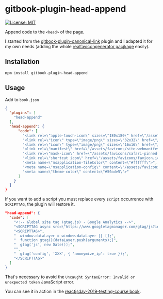 # gitbook-plugin-head-append

[![License: MIT](https://img.shields.io/badge/License-MIT-yellow.svg)](https://opensource.org/licenses/MIT)

Append code to the `<head>` of the page.

I started from the [gitbook-plugin-canonical-link](https://github.com/azu/gitbook-plugin-canonical-link) plugin and I adapted it for my own needs (adding the whole [realfavicongenerator pacjkage](https://realfavicongenerator.net/) easily).


## Installation

    npm install gitbook-plugin-head-append

## Usage

Add to `book.json`

```json
{
  "plugins": [
    "head-append"
  ],
  "head-append": {
      "code": [
        "<link rel=\"apple-touch-icon\" sizes=\"180x180\" href=\"/assets/favicons/apple-touch-icon.png\">",
        "<link rel=\"icon\" type=\"image/png\" sizes=\"32x32\" href=\"/assets/favicons/favicon-32x32.png\">",
        "<link rel=\"icon\" type=\"image/png\" sizes=\"16x16\" href=\"/assets/favicons/favicon-16x16.png\">",
        "<link rel=\"manifest\" href=\"/assets/favicons/site.webmanifest\">",
        "<link rel=\"mask-icon\" href=\"/assets/favicons/safari-pinned-tab.svg\" color=\"#50ade5\">",
        "<link rel=\"shortcut icon\" href=\"/assets/favicons/favicon.ico\">",
        "<meta name=\"msapplication-TileColor\" content=\"#ffffff\">",
        "<meta name=\"msapplication-config\" content=\"/assets/favicons/browserconfig.xml\">",
        "<meta name=\"theme-color\" content=\"#50ade5\">"
      ]
    }
  }
}
```

If you want to add a script you must replace every `script` occurrence with `SCRIPTTAG`, the plugin will restore it.

```json
"head-append": {
  "code": [
    "<!-- Global site tag (gtag.js) - Google Analytics -->",
    "<SCRIPTTAG async src=\"https://www.googletagmanager.com/gtag/js?id=UA-142637808-2\"></SCRIPTTAG>",
    "<SCRIPTTAG>",
    "  window.dataLayer = window.dataLayer || [];",
    "  function gtag(){dataLayer.push(arguments);}",
    "  gtag('js', new Date());",
    "",
    "  gtag('config', 'XXX', { 'anonymize_ip': true });",
    "</SCRIPTTAG>"
  ]
}
```

That's necessary to avoid the `Uncaught SyntaxError: Invalid or unexpected token` JavaScript error.

You can see it in action in the [reactjsday-2019-testing-course book](https://noriste.github.io/reactjsday-2019-testing-course/).

